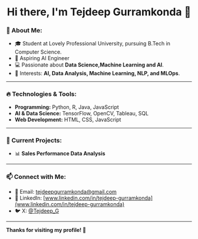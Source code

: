 <h1 align="center">Hi there, I'm Tejdeep Gurramkonda 👋</h1>

### 🚀 About Me:
- 🎓 Student at Lovely Professional University, pursuing B.Tech in Computer Science.  
- 🧠 Aspiring AI Engineer 
- 💻 Passionate about **Data Science,Machine Learning and AI**.  
- 🎯 Interests: **AI, Data Analysis, Machine Learning, NLP, and MLOps**.   

---

### 🔥 Technologies & Tools:
- **Programming:** Python, R, Java, JavaScript  
- **AI & Data Science:** TensorFlow, OpenCV, Tableau, SQL  
- **Web Development:** HTML, CSS, JavaScript
  
---

### 📌 Current Projects:
- 📊 **Sales Performance Data Analysis**  

---

### 📫 Connect with Me:
- 📧 Email: [tejdeepgurramkonda@gmail.com](mailto:tejdeepgurramkonda@gmail.com)  
- 🔗 LinkedIn: [www.linkedin.com/in/tejdeep-gurramkonda](www.linkedin.com/in/tejdeep-gurramkonda)  
- 🐦 X: [@Tejdeep_G](https://x.com/Tejdeep_G)  
---

**Thanks for visiting my profile! 🚀**
